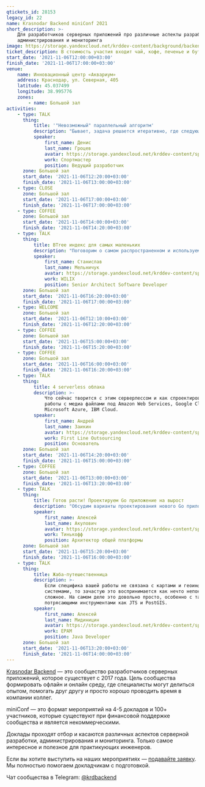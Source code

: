 ```yaml
---
qtickets_id: 28153
legacy_id: 22
name: Krasnodar Backend miniConf 2021
short_description: >-
    Для разработчиков серверных приложений про различные аспекты разработки,
    администрирования и мониторинга
image: https://storage.yandexcloud.net/krddev-content/background/backend.jpg
ticket_description: В стоимость участия входит чай, кофе, печенье и бутерброды.
start_date: '2021-11-06T12:00:00+03:00'
finish_date: '2021-11-06T17:00:00+03:00'
venue:
    name: Инновационный центр «Аквариум»
    address: Краснодар, ул. Северная, 405
    latitude: 45.037499
    longitude: 38.995776
    zones:
        - name: Большой зал
activities:
    - type: TALK
      thing:
          title: '"Невозможный" параллельный алгоритм'
          description: "Бывает, задача решается итеративно, где следующий шаг зависит от результата предыдущего. Кажется, что решение горизонтально не масштабируется и выражается императивным кодом вместо идиоматичного SQL.  \r\nВ докладе вспомним, какие алгоритмы можно распараллелить, что такое MapReduce в программировании и моноид в математике. Выявим общую закономерность и распараллелим то, что ранее казалось невозможным, а бонусом получим красивый SQL."
          speaker:
              first_name: Денис
              last_name: Гроцев
              avatar: https://storage.yandexcloud.net/krddev-content/speakers/denis-grocev.jpg
              work: Спортмастер
              position: Ведущий разработчик
      zone: Большой зал
      start_date: '2021-11-06T12:20:00+03:00'
      finish_date: '2021-11-06T13:00:00+03:00'
    - type: CLOSE
      zone: Большой зал
      start_date: '2021-11-06T17:00:00+03:00'
      finish_date: '2021-11-06T17:00:00+03:00'
    - type: COFFEE
      zone: Большой зал
      start_date: '2021-11-06T14:00:00+03:00'
      finish_date: '2021-11-06T14:20:00+03:00'
    - type: TALK
      thing:
          title: BTree индекс для самых маленьких
          description: "Поговорим о самом распространенном и используемом варианте ускорения выполнения запросов к реляционным БД — BTree индексах.  \r\nЗатронем структуру, особенности, способы применения и влияние данного типа индекса на различные операции при работе с БД."
          speaker:
              first_name: Станислав
              last_name: Мельничук
              avatar: https://storage.yandexcloud.net/krddev-content/speakers/stanislav-melnichuk.jpg
              work: WILIX
              position: Senior Architect Software Developer
      zone: Большой зал
      start_date: '2021-11-06T16:20:00+03:00'
      finish_date: '2021-11-06T17:00:00+03:00'
    - type: WELCOME
      zone: Большой зал
      start_date: '2021-11-06T12:10:00+03:00'
      finish_date: '2021-11-06T12:20:00+03:00'
    - type: COFFEE
      zone: Большой зал
      start_date: '2021-11-06T15:00:00+03:00'
      finish_date: '2021-11-06T15:20:00+03:00'
    - type: COFFEE
      zone: Большой зал
      start_date: '2021-11-06T16:00:00+03:00'
      finish_date: '2021-11-06T16:20:00+03:00'
    - type: TALK
      thing:
          title: 4 serverless облака
          description: >-
              Что сейчас творится с этим серверлессом и как спроектировать сервис для
              работы с медиа файлами под Amazon Web Services, Google Cloud Platform,
              Microsoft Azure, IBM Cloud.
          speaker:
              first_name: Андрей
              last_name: Заикин
              avatar: https://storage.yandexcloud.net/krddev-content/speakers/andrew-zaikin.jpg
              work: First Line Outsourcing
              position: Основатель
      zone: Большой зал
      start_date: '2021-11-06T14:20:00+03:00'
      finish_date: '2021-11-06T15:00:00+03:00'
    - type: COFFEE
      zone: Большой зал
      start_date: '2021-11-06T13:00:00+03:00'
      finish_date: '2021-11-06T13:20:00+03:00'
    - type: TALK
      thing:
          title: Готов расти! Проектируем Go приложение на вырост
          description: "Обсудим варианты проектирования нового Go приложения, чтобы его не пришлось переписывать в самом ближайшем будущем.  \r\nБудет не описание \"серебрянной пули\", которой не существует, а примеры проблем и возможные варианты решения.  \r\nВнешние и внутренние зависимости, настройки окружения, работа в распределенной ненадежной среде, ограничение ресурсов, деплой, и т.д."
          speaker:
              first_name: Алексей
              last_name: Акулович
              avatar: https://storage.yandexcloud.net/krddev-content/speakers/aleksey-akulovich.jpg
              work: Тинькофф
              position: Архитектор общей платформы
      zone: Большой зал
      start_date: '2021-11-06T15:20:00+03:00'
      finish_date: '2021-11-06T16:00:00+03:00'
    - type: TALK
      thing:
          title: Жаба-путешественница
          description: >-
              Если специфика вашей работы не связана с картами и геоинформационными
              системами, то зачастую это воспринимается как нечто непонятное и
              сложное. На самом деле это довольно просто, особенно с такими
              потрясающими инструментами как JTS и PostGIS.
          speaker:
              first_name: Алексей
              last_name: Мидиницин
              avatar: https://storage.yandexcloud.net/krddev-content/speakers/Aleksej-Midinicin.jpg
              work: EPAM
              position: Java Developer
      zone: Большой зал
      start_date: '2021-11-06T13:20:00+03:00'
      finish_date: '2021-11-06T14:00:00+03:00'
---
```


[Krasnodar Backend](https://t.me/krdbackend) — это сообщество разработчиков серверных приложений, которое существует с 2017 года. Цель сообщества формировать офлайн и онлайн среду, где специалисты могут делиться опытом, помогать друг другу и просто хорошо проводить время в компании коллег.

miniConf — это формат мероприятий на 4-5 докладов и 100+ участников, которые существуют при финансовой поддержке сообщества и является некоммерческими.

Доклады проходят отбор и касаются различных аспектов серверной разработки, администрирования и мониторинга. Только самое интересное и полезное для практикующих инженеров.

Если вы хотите выступить на наших мероприятиях — [подавайте заявку](https://krd.dev/cfp). Мы полностью помогаем докладчикам с подготовкой.

Чат сообщества в Telegram: [@krdbackend](https://t.me/krdbackend)
